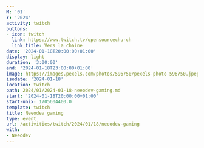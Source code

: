 ```yaml
---
M: '01'
Y: '2024'
activity: twitch
buttons:
- icon: twitch
  link: https://www.twitch.tv/opensourcechurch
  link_title: Vers la chaine
date: '2024-01-18T20:00:00+01:00'
display: light
duration: '3:00:00'
end: '2024-01-18T23:00:00+01:00'
image: https://images.pexels.com/photos/596750/pexels-photo-596750.jpeg
isodate: '2024-01-18'
location: twitch
path: 2024/01/2024-01-18-neeodev-gaming.md
start: '2024-01-18T20:00:00+01:00'
start-unix: 1705604400.0
template: twitch
title: Neeodev gaming
type: event
url: /activities/twitch/2024/01/18/neeodev-gaming
with:
- Neeodev
---
```

